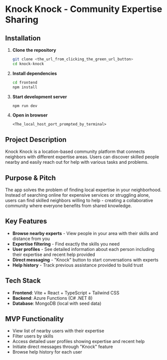 # Knock Knock - Community Expertise Sharing

## Installation

1. **Clone the repository**
   ```bash
   git clone <the_url_from_clicking_the_green_url_button>
   cd knock-knock
   ```

2. **Install dependencies**
   ```bash
   cd frontend
   npm install
   ```

3. **Start development server**
   ```bash
   npm run dev
   ```

4. **Open in browser**
   ```
   <The_local_host_port_prompted_by_terminal>
   ```

## Project Description

Knock Knock is a location-based community platform that connects neighbors with different expertise areas. Users can discover skilled people nearby and easily reach out for help with various tasks and problems.

## Purpose & Pitch

The app solves the problem of finding local expertise in your neighborhood. Instead of searching online for expensive services or struggling alone, users can find skilled neighbors willing to help - creating a collaborative community where everyone benefits from shared knowledge.

## Key Features

- **Browse nearby experts** - View people in your area with their skills and distance from you
- **Expertise filtering** - Find exactly the skills you need
- **User profiles** - See detailed information about each person including their expertise and recent help provided
- **Direct messaging** - "Knock" button to start conversations with experts
- **Help history** - Track previous assistance provided to build trust

## Tech Stack

- **Frontend**: Vite + React + TypeScript + Tailwind CSS
- **Backend**: Azure Functions (C# .NET 8)
- **Database**: MongoDB (local with seed data)

## MVP Functionality

- View list of nearby users with their expertise
- Filter users by skills
- Access detailed user profiles showing expertise and recent help
- Initiate direct messages through "Knock" feature
- Browse help history for each user